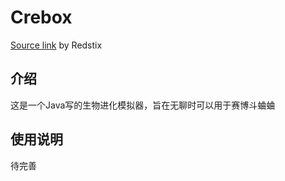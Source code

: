 
# Crebox
[Source link](https://github.com/Redstix/Crebox/)
by Redstix


## 介绍
这是一个Java写的生物进化模拟器，旨在无聊时可以用于赛博斗蛐蛐


## 使用说明
待完善
